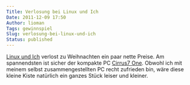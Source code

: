 ```yaml
---
Title: Verlosung bei Linux und Ich
Date: 2011-12-09 17:50
Author: lioman
Tags: gewinnspiel
Slug: verlosung-bei-linux-und-ich
Status: published
---
```


[Linux und Ich](http://linuxundich.de/de/allgemein/die-grose-linux-und-ich-weihnachtsverlosung-2011/) verlost
zu Weihnachten ein paar nette Preise.
Am spannendsten ist sicher der kompakte PC [Cirrus7 One](http://www.cirrus7.com/produkte/cirrus7-one/overview).
Obwohl ich mit meinem selbst zusammengestellten PC recht zufrieden bin,
wäre diese kleine Kiste natürlich ein ganzes Stück leiser und kleiner.
